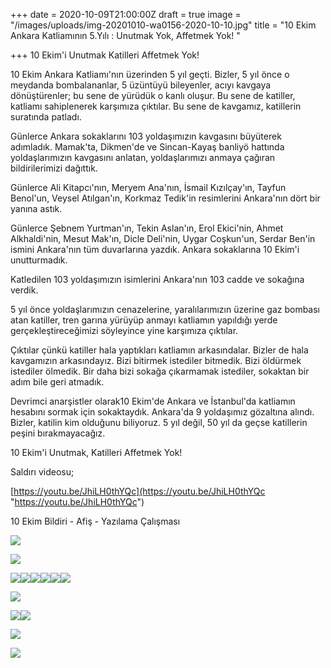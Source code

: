 +++
date = 2020-10-09T21:00:00Z
draft = true
image = "/images/uploads/img-20201010-wa0156-2020-10-10.jpg"
title = "10 Ekim Ankara Katliamının 5.Yılı  : Unutmak Yok, Affetmek Yok! "

+++
10 Ekim'i Unutmak Katilleri Affetmek Yok!

10 Ekim Ankara Katliamı'nın üzerinden 5 yıl geçti. Bizler, 5 yıl önce o meydanda bombalananlar, 5 üzüntüyü bileyenler, acıyı kavgaya dönüştürenler; bu sene de yürüdük o kanlı oluşur. Bu sene de katiller, katliamı sahiplenerek karşımıza çıktılar. Bu sene de kavgamız, katillerin suratında patladı.

Günlerce Ankara sokaklarını 103 yoldaşımızın kavgasını büyüterek adımladık. Mamak'ta, Dikmen'de ve Sincan-Kayaş banliyö hattında yoldaşlarımızın kavgasını anlatan, yoldaşlarımızı anmaya çağıran bildirilerimizi dağıttık.

Günlerce Ali Kitapcı'nın, Meryem Ana'nın, İsmail Kızılçay'ın, Tayfun Benol'un, Veysel Atılgan'ın, Korkmaz Tedik'in resimlerini Ankara'nın dört bir yanına astık.

Günlerce Şebnem Yurtman'ın, Tekin Aslan'ın, Erol Ekici'nin, Ahmet Alkhaldi'nin, Mesut Mak'ın, Dicle Deli'nin, Uygar Coşkun'un, Serdar Ben'in ismini Ankara'nın tüm duvarlarına yazdık. Ankara sokaklarına 10 Ekim'i unutturmadık.

Katledilen 103 yoldaşımızın isimlerini Ankara'nın 103 cadde ve sokağına verdik. 

5 yıl önce yoldaşlarımızın cenazelerine, yaralılarımızın üzerine gaz bombası atan katiller, tren garına yürüyüp anmayı katliamın yapıldığı yerde gerçekleştireceğimizi söyleyince yine karşımıza çıktılar. 

Çıktılar çünkü katiller hala yaptıkları katliamın arkasındalar. Bizler de hala kavgamızın arkasındayız. Bizi bitirmek istediler bitmedik. Bizi öldürmek istediler ölmedik. Bir daha bizi sokağa çıkarmamak istediler, sokaktan bir adım bile geri atmadık.

Devrimci anarşistler olarak10 Ekim'de Ankara ve İstanbul'da katliamın hesabını sormak için sokaktaydık. Ankara'da 9 yoldaşımız gözaltına alındı. Bizler, katilin kim olduğunu biliyoruz. 5 yıl değil, 50 yıl da geçse katillerin peşini bırakmayacağız.

10 Ekim'i Unutmak, Katilleri Affetmek Yok!

Saldırı videosu;

[https://youtu.be/JhiLH0thYQc](https://youtu.be/JhiLH0thYQc "https://youtu.be/JhiLH0thYQc")

10 Ekim Bildiri - Afiş - Yazılama Çalışması

![](/images/uploads/fb_img_1602352204103-2020-10-10.jpg)

![](/images/uploads/fb_img_1602352206441-2020-10-10.jpg)

![](/images/uploads/fb_img_1602352195554-2020-10-10.jpg)![](/images/uploads/fb_img_1602352245906-2020-10-10.jpg)![](/images/uploads/fb_img_1602352251257-2020-10-10.jpg)![](/images/uploads/fb_img_1602352190472-2020-10-10.jpg)![](/images/uploads/fb_img_1602352217817-2020-10-10.jpg)![](/images/uploads/fb_img_1602352236668-2020-10-10.jpg)

![](/images/uploads/fb_img_1602352228368-2020-10-10.jpg)

![](/images/uploads/fb_img_1602352524979-2020-10-10.jpg)![](/images/uploads/fb_img_1602352530800-2020-10-10.jpg)

![](/images/uploads/fb_img_1602352696965-2020-10-10.jpg)

![](/images/uploads/fb_img_1602352704132-2020-10-10.jpg)